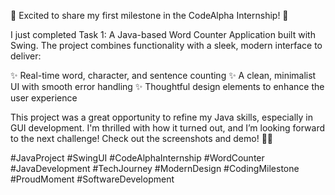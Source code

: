 🚀 Excited to share my first milestone in the CodeAlpha Internship! 🚀

I just completed Task 1: A Java-based Word Counter Application built with Swing. The project combines functionality with a sleek, modern interface to deliver:

✨ Real-time word, character, and sentence counting
✨ A clean, minimalist UI with smooth error handling
✨ Thoughtful design elements to enhance the user experience

This project was a great opportunity to refine my Java skills, especially in GUI development. I'm thrilled with how it turned out, and I’m looking forward to the next challenge! Check out the screenshots and demo! 🎥📸

#JavaProject #SwingUI #CodeAlphaInternship #WordCounter #JavaDevelopment #TechJourney #ModernDesign #CodingMilestone #ProudMoment #SoftwareDevelopment
